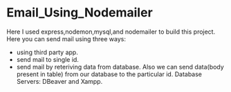 # Email_Using_Nodemailer
Here I used express,nodemon,mysql,and nodemailer to build this project.
Here you can send mail using three ways:
- using third party app.
- send mail to single id.
- send mail by reteriving data from database.
Also we can send data(body present in table) from our database to the particular id.
Database Servers: DBeaver and Xampp.

